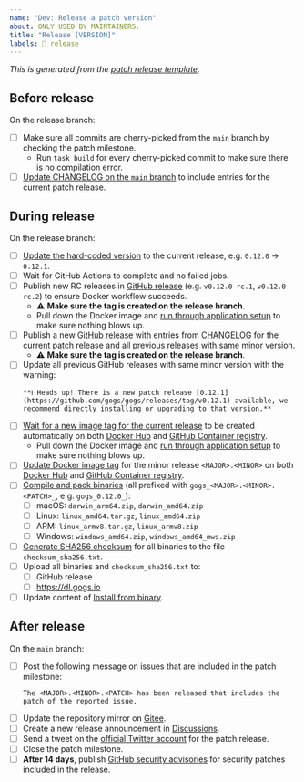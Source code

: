 ```yaml
---
name: "Dev: Release a patch version"
about: ONLY USED BY MAINTAINERS.
title: "Release [VERSION]"
labels: 📸 release
---
```


_This is generated from the [patch release template](https://github.com/gogs/gogs/blob/main/.github/ISSUE_TEMPLATE/dev_release_patch_version.md)._

## Before release

On the release branch:

- [ ] Make sure all commits are cherry-picked from the `main` branch by checking the patch milestone.
	- Run `task build` for every cherry-picked commit to make sure there is no compilation error.
- [ ] [Update CHANGELOG on the `main` branch](https://github.com/gogs/gogs/commit/e6c5633f580399c8f4dfc07166a63a01c6c70346) to include entries for the current patch release.

## During release

On the release branch:

- [ ] [Update the hard-coded version](https://github.com/gogs/gogs/commit/f0e3cd90f8d7695960eeef2e4e54b2e717302f6c) to the current release, e.g. `0.12.0` -> `0.12.1`.
- [ ] Wait for GitHub Actions to complete and no failed jobs.
- [ ] Publish new RC releases in [GitHub release](https://github.com/gogs/gogs/releases) (e.g. `v0.12.0-rc.1`, `v0.12.0-rc.2`) to ensure Docker workflow succeeds.
	- ⚠️ **Make sure the tag is created on the release branch**.
	- Pull down the Docker image and [run through application setup](https://github.com/gogs/gogs/blob/main/docker/README.md) to make sure nothing blows up.
- [ ] Publish a new [GitHub release](https://github.com/gogs/gogs/releases) with entries from [CHANGELOG](https://github.com/gogs/gogs/blob/main/CHANGELOG.md) for the current patch release and all previous releases with same minor version.
	- ⚠️ **Make sure the tag is created on the release branch**.
- [ ] Update all previous GitHub releases with same minor version with the warning:
	```
	**ℹ️ Heads up! There is a new patch release [0.12.1](https://github.com/gogs/gogs/releases/tag/v0.12.1) available, we recommend directly installing or upgrading to that version.**
	```
- [ ] [Wait for a new image tag for the current release](https://github.com/gogs/gogs/actions/workflows/docker.yml?query=event%3Arelease) to be created automatically on both [Docker Hub](https://hub.docker.com/r/gogs/gogs/tags) and [GitHub Container registry](https://github.com/gogs/gogs/pkgs/container/gogs).
	- Pull down the Docker image and [run through application setup](https://github.com/gogs/gogs/blob/main/docker/README.md) to make sure nothing blows up.
- [ ] [Update Docker image tag](https://www.notion.so/jcunknwon/Cheatsheet-and-playbooks-c3b053da42114411bd27285cd065b2a6?source=copy_link#1654f105c63f80958d96cd72e2f5df69) for the minor release `<MAJOR>.<MINOR>` on both [Docker Hub](https://hub.docker.com/r/gogs/gogs/tags) and [GitHub Container registry](https://github.com/gogs/gogs/pkgs/container/gogs).
- [ ] [Compile and pack binaries](https://www.notion.so/jcunknwon/Cheatsheet-and-playbooks-c3b053da42114411bd27285cd065b2a6?source=copy_link#1654f105c63f803f8bfcc117395d9747) (all prefixed with `gogs_<MAJOR>.<MINOR>.<PATCH>_`, e.g. `gogs_0.12.0_`):
	- [ ] macOS: `darwin_arm64.zip`, `darwin_amd64.zip`
	- [ ] Linux: `linux_amd64.tar.gz`, `linux_amd64.zip`
	- [ ] ARM: `linux_armv8.tar.gz`, `linux_armv8.zip`
	- [ ] Windows: `windows_amd64.zip`, `windows_amd64_mws.zip`
- [ ] [Generate SHA256 checksum](https://www.notion.so/jcunknwon/Cheatsheet-and-playbooks-c3b053da42114411bd27285cd065b2a6?source=copy_link#1654f105c63f80d4a74ad8821a403f52) for all binaries to the file `checksum_sha256.txt`.
- [ ] Upload all binaries and `checksum_sha256.txt` to:
	- [ ] GitHub release
	- [ ] https://dl.gogs.io
- [ ] Update content of [Install from binary](https://gogs.io/docs/installation/install_from_binary).

## After release

On the `main` branch:

- [ ] Post the following message on issues that are included in the patch milestone:
    ```
    The <MAJOR>.<MINOR>.<PATCH> has been released that includes the patch of the reported issue.
    ```
- [ ] Update the repository mirror on [Gitee](https://gitee.com/unknwon/gogs).
- [ ] Create a new release announcement in [Discussions](https://github.com/gogs/gogs/discussions/categories/announcements).
- [ ] Send a tweet on the [official Twitter account](https://twitter.com/GogsHQ) for the patch release.
- [ ] Close the patch milestone.
- [ ] **After 14 days**, publish [GitHub security advisories](https://github.com/gogs/gogs/security) for security patches included in the release.
